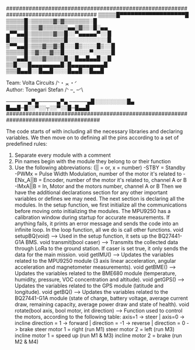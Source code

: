 ####################################################################################
▒▒▒▒▒█▀▀▀▀▀▀▀▀▀▀▀▀▀▀▀▀▀▀█
▒▒▒▒▒█░▒▒▒▒▒▒▓▒▓▒▒▒▒▒▒▒░█
▒▒▒▒▒█░▒▒▓▒▒▒▒▒▒▒▄▄▒▓▒▒░█░▄▄
▄▀▀▄▄█░▒▒▒▒▒▒▓▒▒█░░▀▄▄▄▄▄▀░░█     
█░░░░█░▒▒▒▒▒▒▒▒▒█░░░░░░░░░░░█     
▒▀▀▄▄█░▒▒▒▓▒▒▓▒█░░░█▒░░░░█▒░░█
▒▒▒▒▒█░▒▓▒▒▒▓▒▒█░░░░░░░▀░░░░░█                 
▒▒▒▄▄█░▒▒▒▓▒▒▒▒▒█░░█▄▄█▄▄█░░█                 
▒▒█░░░█▄▄▄▄▄▄▄▄█░█▄▄▄▄▄▄▄▄▄█                   
▒▒▒█▄▄█░░█▄▄█░░░░█▄▄█░░█▄▄█                 

Team: Volta Circuits     /ᐠ・ᆽ・ᐟ \
Author: Tonegari Stefan            /ᐠ –ꞈ –ᐟ\

──────▄▀▄─────▄▀▄
─────▄█░░░░░░░░░█▄
█▄▄█─█░░▀░░┬░░▀░░█─█▄▄█
#####################################################################################

The code starts of with including all the necessary libraries and declaring variables. We then move on to defining all the pins according to a set of predefined rules:
  1) Separate every module with a comment
  2) Pin names begin with the module they belong to or their function
  3) Use the following abbreviations: (|| = or, x = number)
    -STBY = Standby  
    -PWMx = Pulse Width Modulation, number of the motor it's related to
    -ENx_A||B = Encoder, number of the motor it's related to, channel A or B
    -IMxA||B = In, Motor and the motors number, channel A or B
Then we have the additional declarations section for any other important variables or defines we may need. The next section is declaring all the modules.
In the setup function, we first initialize all the communications before moving onto initializing the modules. The MPU9250 has a calibration window during startup
for accurate measurements. If anything fails, it prints an error message and sends the code into an infinite loop.
In the loop function, all we do is call other functions.
void setupBQ(void) --> Used in the setup function, it sets up the BQ27441-G1A BMS.
void transmit(bool caser) --> Transmits the collected data through LoRa to the ground station. If caser is set true, it only sends the data for the main mission.
void getIMU() --> Updates the variables related to the MPU9250 module (3 axis linear acceleration, angular acceleration and magnetometer measurements).
void getBME() --> Updates the variables related to the BME680 module (temperature, humidity, pressure, VOC concentration and altitude).
void getGPS() --> Updates the variables related to the GPS module (latitude and longitude).
void getBQ() --> Updates the variables related to the BQ27441-G1A module (state of charge, battery voltage, average current draw, remaining capacity,
average power draw and state of health).
void rotate(bool axis, bool motor, int direction) --> Function used to control the motors, according to the following table:
  axis=1 -> steer | axis=0 -> incline
  direction = 1 -> forward | direction = -1 -> reverse | direction = 0 -> brake
  steer     motor 1 = right      (run M1)
  steer     motor 2 = left       (run M3)
  incline   motor 1 = speed up   (run M1 & M3)
  incline   motor 2 = brake      (run M2 & M4)
